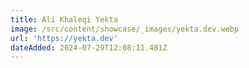 ```yaml
---
title: Ali Khaleqi Yekta
image: /src/content/showcase/_images/yekta.dev.webp
url: 'https://yekta.dev'
dateAdded: 2024-07-29T12:08:11.481Z
---
```


